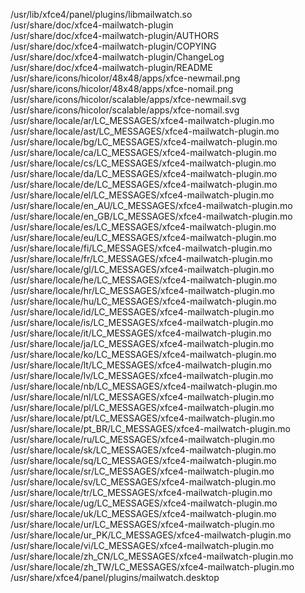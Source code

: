/usr/lib/xfce4/panel/plugins/libmailwatch.so  
/usr/share/doc/xfce4-mailwatch-plugin  
/usr/share/doc/xfce4-mailwatch-plugin/AUTHORS  
/usr/share/doc/xfce4-mailwatch-plugin/COPYING  
/usr/share/doc/xfce4-mailwatch-plugin/ChangeLog  
/usr/share/doc/xfce4-mailwatch-plugin/README  
/usr/share/icons/hicolor/48x48/apps/xfce-newmail.png  
/usr/share/icons/hicolor/48x48/apps/xfce-nomail.png  
/usr/share/icons/hicolor/scalable/apps/xfce-newmail.svg  
/usr/share/icons/hicolor/scalable/apps/xfce-nomail.svg  
/usr/share/locale/ar/LC\_MESSAGES/xfce4-mailwatch-plugin.mo  
/usr/share/locale/ast/LC\_MESSAGES/xfce4-mailwatch-plugin.mo  
/usr/share/locale/bg/LC\_MESSAGES/xfce4-mailwatch-plugin.mo  
/usr/share/locale/ca/LC\_MESSAGES/xfce4-mailwatch-plugin.mo  
/usr/share/locale/cs/LC\_MESSAGES/xfce4-mailwatch-plugin.mo  
/usr/share/locale/da/LC\_MESSAGES/xfce4-mailwatch-plugin.mo  
/usr/share/locale/de/LC\_MESSAGES/xfce4-mailwatch-plugin.mo  
/usr/share/locale/el/LC\_MESSAGES/xfce4-mailwatch-plugin.mo  
/usr/share/locale/en\_AU/LC\_MESSAGES/xfce4-mailwatch-plugin.mo  
/usr/share/locale/en\_GB/LC\_MESSAGES/xfce4-mailwatch-plugin.mo  
/usr/share/locale/es/LC\_MESSAGES/xfce4-mailwatch-plugin.mo  
/usr/share/locale/eu/LC\_MESSAGES/xfce4-mailwatch-plugin.mo  
/usr/share/locale/fi/LC\_MESSAGES/xfce4-mailwatch-plugin.mo  
/usr/share/locale/fr/LC\_MESSAGES/xfce4-mailwatch-plugin.mo  
/usr/share/locale/gl/LC\_MESSAGES/xfce4-mailwatch-plugin.mo  
/usr/share/locale/he/LC\_MESSAGES/xfce4-mailwatch-plugin.mo  
/usr/share/locale/hr/LC\_MESSAGES/xfce4-mailwatch-plugin.mo  
/usr/share/locale/hu/LC\_MESSAGES/xfce4-mailwatch-plugin.mo  
/usr/share/locale/id/LC\_MESSAGES/xfce4-mailwatch-plugin.mo  
/usr/share/locale/is/LC\_MESSAGES/xfce4-mailwatch-plugin.mo  
/usr/share/locale/it/LC\_MESSAGES/xfce4-mailwatch-plugin.mo  
/usr/share/locale/ja/LC\_MESSAGES/xfce4-mailwatch-plugin.mo  
/usr/share/locale/ko/LC\_MESSAGES/xfce4-mailwatch-plugin.mo  
/usr/share/locale/lt/LC\_MESSAGES/xfce4-mailwatch-plugin.mo  
/usr/share/locale/lv/LC\_MESSAGES/xfce4-mailwatch-plugin.mo  
/usr/share/locale/nb/LC\_MESSAGES/xfce4-mailwatch-plugin.mo  
/usr/share/locale/nl/LC\_MESSAGES/xfce4-mailwatch-plugin.mo  
/usr/share/locale/pl/LC\_MESSAGES/xfce4-mailwatch-plugin.mo  
/usr/share/locale/pt/LC\_MESSAGES/xfce4-mailwatch-plugin.mo  
/usr/share/locale/pt\_BR/LC\_MESSAGES/xfce4-mailwatch-plugin.mo  
/usr/share/locale/ru/LC\_MESSAGES/xfce4-mailwatch-plugin.mo  
/usr/share/locale/sk/LC\_MESSAGES/xfce4-mailwatch-plugin.mo  
/usr/share/locale/sq/LC\_MESSAGES/xfce4-mailwatch-plugin.mo  
/usr/share/locale/sr/LC\_MESSAGES/xfce4-mailwatch-plugin.mo  
/usr/share/locale/sv/LC\_MESSAGES/xfce4-mailwatch-plugin.mo  
/usr/share/locale/tr/LC\_MESSAGES/xfce4-mailwatch-plugin.mo  
/usr/share/locale/ug/LC\_MESSAGES/xfce4-mailwatch-plugin.mo  
/usr/share/locale/uk/LC\_MESSAGES/xfce4-mailwatch-plugin.mo  
/usr/share/locale/ur/LC\_MESSAGES/xfce4-mailwatch-plugin.mo  
/usr/share/locale/ur\_PK/LC\_MESSAGES/xfce4-mailwatch-plugin.mo  
/usr/share/locale/vi/LC\_MESSAGES/xfce4-mailwatch-plugin.mo  
/usr/share/locale/zh\_CN/LC\_MESSAGES/xfce4-mailwatch-plugin.mo  
/usr/share/locale/zh\_TW/LC\_MESSAGES/xfce4-mailwatch-plugin.mo  
/usr/share/xfce4/panel/plugins/mailwatch.desktop  
